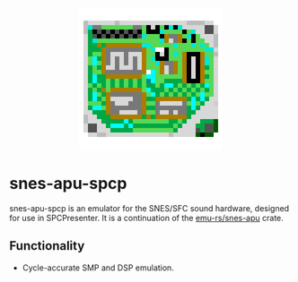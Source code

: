 <p align="center">
    <img src="../../assets/snes-apu-spcp-icon-xl.png" alt="snes-apu-spcp logo" />
</p>

# snes-apu-spcp

snes-apu-spcp is an emulator for the SNES/SFC sound hardware, designed for use
in SPCPresenter. It is a continuation of the [emu-rs/snes-apu][snes-apu] crate.

## Functionality

- Cycle-accurate SMP and DSP emulation.

[snes-apu]: https://github.com/emu-rs/snes-apu